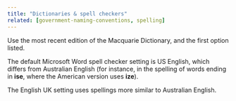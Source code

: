 ```yaml
---
title: "Dictionaries & spell checkers"
related: [government-naming-conventions, spelling]
---
```


Use the most recent edition of the Macquarie Dictionary, and the first option listed.

The default Microsoft Word spell checker setting is US English, which differs from Australian English (for instance, in the spelling of words ending in **ise**, where the American version uses **ize**).

The English UK setting uses spellings more similar to Australian English.
